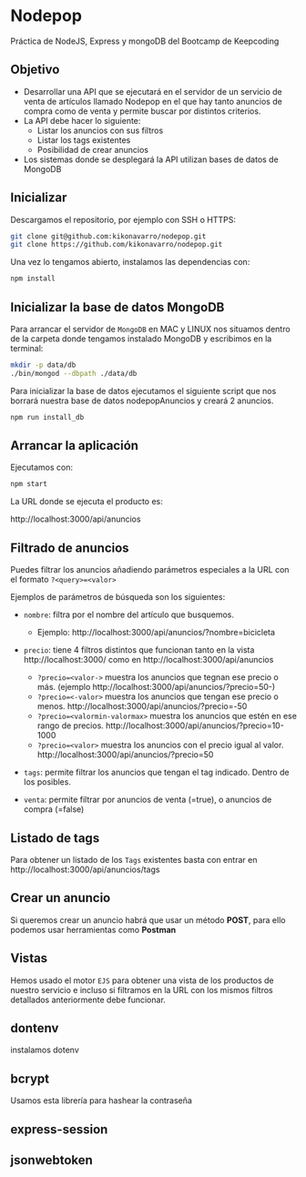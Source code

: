 # Nodepop
Práctica de NodeJS, Express y mongoDB del Bootcamp de Keepcoding

## Objetivo

- Desarrollar una API que se ejecutará en el servidor de un servicio de venta de artículos llamado Nodepop en el que hay tanto anuncios de compra como de venta y permite buscar por distintos criterios.
- La API debe hacer lo siguiente:
  - Listar los anuncios con sus filtros
  - Listar los tags existentes
  - Posibilidad de crear anuncios
- Los sistemas donde se desplegará la API utilizan bases de datos de MongoDB
## Inicializar

Descargamos el repositorio, por ejemplo con SSH o HTTPS:

```sh
git clone git@github.com:kikonavarro/nodepop.git
git clone https://github.com/kikonavarro/nodepop.git
```

Una vez lo tengamos abierto, instalamos las dependencias con:
```sh
npm install
```
## Inicializar la base de datos MongoDB

Para arrancar el servidor de `MongoDB` en MAC y LINUX nos situamos dentro de la carpeta donde tengamos instalado MongoDB y escribimos en la terminal:
 
```sh
mkdir -p data/db
./bin/mongod --dbpath ./data/db
```

Para inicializar la base de datos ejecutamos el siguiente script que nos borrará nuestra base de datos nodepopAnuncios y creará 2 anuncios.

```sh
npm run install_db
```
## Arrancar la aplicación
Ejecutamos con:
```sh
npm start
```
La URL donde se ejecuta el producto es:

http://localhost:3000/api/anuncios

## Filtrado de anuncios
Puedes filtrar los anuncios añadiendo parámetros especiales a la URL con el formato `?<query>=<valor>`

Ejemplos de parámetros de búsqueda son los siguientes:

- `nombre`: filtra por el nombre del artículo que busquemos.

  - Ejemplo: http://localhost:3000/api/anuncios/?nombre=bicicleta

- `precio`: tiene 4 filtros distintos que funcionan tanto en la vista http://localhost:3000/ como en http://localhost:3000/api/anuncios

  - `?precio=<valor->` muestra los anuncios que tegnan ese precio o más. (ejemplo http://localhost:3000/api/anuncios/?precio=50-)
  - `?precio=<-valor>` muestra los anuncios que tengan ese precio o menos. http://localhost:3000/api/anuncios/?precio=-50
  - `?precio=<valormin-valormax>` muestra los anuncios que estén en ese rango de precios. http://localhost:3000/api/anuncios/?precio=10-1000
  - `?precio=<valor>` muestra los anuncios con el precio igual al valor. http://localhost:3000/api/anuncios/?precio=50
  
- `tags`: permite filtrar los anuncios que tengan el tag indicado. Dentro de los posibles.
- `venta`: permite filtrar por anuncios de venta (=true), o anuncios de compra (=false)

## Listado de tags
Para obtener un listado de los `Tags` existentes basta con entrar en http://localhost:3000/api/anuncios/tags

## Crear un anuncio
Si queremos crear un anuncio habrá que usar un método **POST**, para ello podemos usar herramientas como **Postman**


## Vistas
Hemos usado el motor `EJS` para obtener una vista de los productos de nuestro servicio e incluso si filtramos en la URL con los mismos filtros detallados anteriormente debe funcionar.

## dontenv
instalamos dotenv

## bcrypt
Usamos esta librería para hashear la contraseña

## express-session

## jsonwebtoken